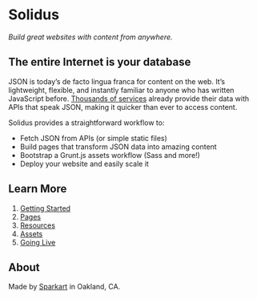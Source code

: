 # Solidus

*Build great websites with content from anywhere.*

## The entire Internet is your database

JSON is today’s de facto lingua franca for content on the web. It’s lightweight, flexible, and instantly familiar to anyone who has written JavaScript before. [Thousands of services](http://www.storyteller.io) already provide their data with APIs that speak JSON, making it quicker than ever to access content.

Solidus provides a straightforward workflow to:

 - Fetch JSON from APIs (or simple static files)
 - Build pages that transform JSON data into amazing content
 - Bootstrap a Grunt.js assets workflow (Sass and more!)
 - Deploy your website and easily scale it


## Learn More

1. [Getting Started](/solidus/getting-started)
1. [Pages](/solidus/pages)
1. [Resources](/solidus/resources)
1. [Assets](/solidus/assets)
1. [Going Live](/solidus/going-live)

## About
Made by [Sparkart](http://www.sparkart.com/) in Oakland, CA.